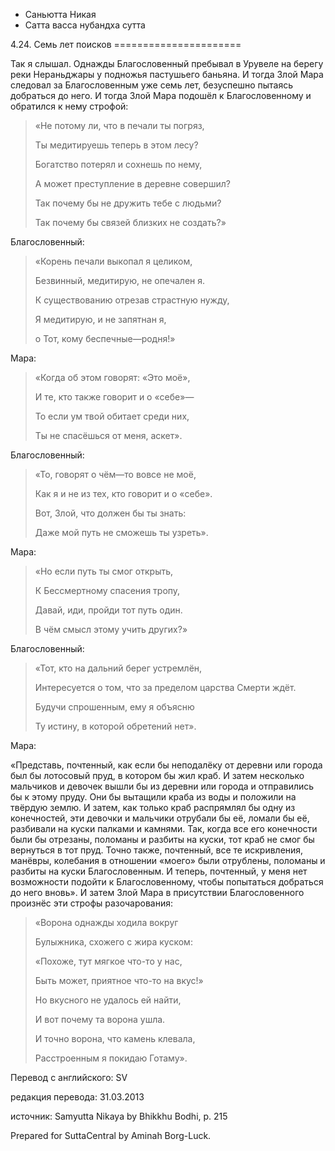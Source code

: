 









* Саньютта Никая
* Сатта васса нубандха сутта


4\.24\. Семь лет поисков
\=\=\=\=\=\=\=\=\=\=\=\=\=\=\=\=\=\=\=\=\=\=



Так я слышал\. Однажды Благословенный пребывал в Урувеле на берегу реки Нераньджары у подножья пастушьего баньяна\. И тогда Злой Мара следовал за Благословенным уже семь лет, безуспешно пытаясь добраться до него\. И тогда Злой Мара подошёл к Благословенному и обратился к нему строфой:



> «Не потому ли, что в печали ты погряз,  
> 
> Ты медитируешь теперь в этом лесу?  
> 
> Богатство потерял и сохнешь по нему,  
> 
> А может преступление в деревне совершил?  
> 
> Так почему бы не дружить тебе с людьми?  
> 
> Так почему бы связей близких не создать?»


Благословенный:



> «Корень печали выкопал я целиком,  
> 
> Безвинный, медитирую, не опечален я\.  
> 
> К существованию отрезав страстную нужду,  
> 
> Я медитирую, и не запятнан я,  
> 
> о Тот, кому беспечные—родня\!»


Мара:



> «Когда об этом говорят: «Это моё»,  
> 
> И те, кто также говорит и о «себе»—  
> 
> То если ум твой обитает среди них,  
> 
> Ты не спасёшься от меня, аскет»\.


Благословенный:



> «То, говорят о чём—то вовсе не моё,  
> 
> Как я и не из тех, кто говорит и о «себе»\.  
> 
> Вот, Злой, что должен бы ты знать:  
> 
> Даже мой путь не сможешь ты узреть»\.


Мара:



> «Но если путь ты смог открыть,  
> 
> К Бессмертному спасения тропу,  
> 
> Давай, иди, пройди тот путь один\.  
> 
> В чём смысл этому учить других?»


Благословенный:



> «Тот, кто на дальний берег устремлён,  
> 
> Интересуется о том, что за пределом царства Смерти ждёт\.  
> 
> Будучи спрошенным, ему я объясню  
> 
> Ту истину, в которой обретений нет»\.


Мара:


«Представь, почтенный, как если бы неподалёку от деревни или города был бы лотосовый пруд, в котором бы жил краб\. И затем несколько мальчиков и девочек вышли бы из деревни или города и отправились бы к этому пруду\. Они бы вытащили краба из воды и положили на твёрдую землю\. И затем, как только краб распрямлял бы одну из конечностей, эти девочки и мальчики отрубали бы её, ломали бы её, разбивали на куски палками и камнями\. Так, когда все его конечности были бы отрезаны, поломаны и разбиты на куски, тот краб не смог бы вернуться в тот пруд\. Точно также, почтенный, все те искривления, манёвры, колебания в отношении «моего» были отрублены, поломаны и разбиты на куски Благословенным\. И теперь, почтенный, у меня нет возможности подойти к Благословенному, чтобы попытаться добраться до него вновь»\. И затем Злой Мара в присутствии Благословенного произнёс эти строфы разочарования:



> «Ворона однажды ходила вокруг  
> 
> Булыжника, схожего с жира куском:  
> 
> «Похоже, тут мягкое что\-то у нас,  
> 
> Быть может, приятное что\-то на вкус\!»  
> 
>   
> 
> Но вкусного не удалось ей найти,  
> 
> И вот почему та ворона ушла\.  
> 
> И точно ворона, что камень клевала,  
> 
> Расстроенным я покидаю Готаму»\.



Перевод с английского: SV


редакция перевода: 31\.03\.2013


источник: Samyutta Nikaya by Bhikkhu Bodhi, p\. 215


Prepared for SuttaCentral by Aminah Borg\-Luck\.






